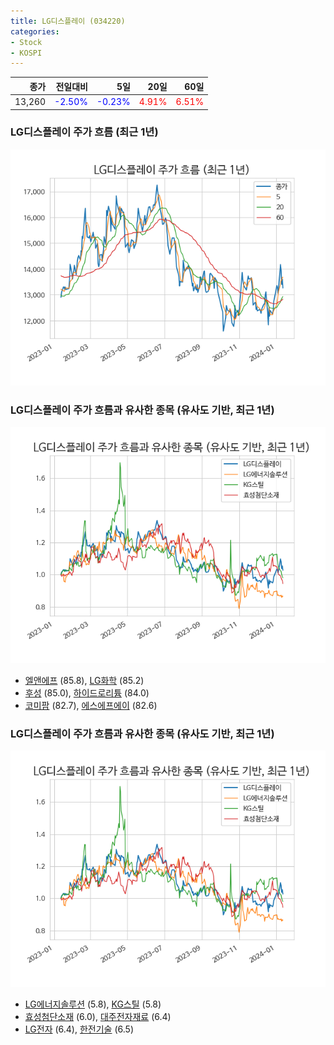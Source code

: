 ```yaml
---
title: LG디스플레이 (034220)
categories:
- Stock
- KOSPI
---
```


|종가|전일대비|5일|20일|60일|
|---:|-------:|--:|---:|---:|
|13,260|<span style="color: blue">-2.50%</span>|<span style="color: blue">-0.23%</span>|<span style="color: red">4.91%</span>|<span style="color: red">6.51%</span>|

<!-- more -->
### LG디스플레이 주가 흐름 (최근 1년)
![034220](/assets/images/stock/034220.png)


### LG디스플레이 주가 흐름과 유사한 종목 (유사도 기반, 최근 1년)
![034220](/assets/images/stock/034220_sim.png)

- [엘앤에프](/066970/) (85.8), [LG화학](/051910/) (85.2)
- [후성](/093370/) (85.0), [하이드로리튬](/101670/) (84.0)
- [코미팜](/041960/) (82.7), [에스에프에이](/056190/) (82.6)


### LG디스플레이 주가 흐름과 유사한 종목 (유사도 기반, 최근 1년)
![034220](/assets/images/stock/034220_sim.png)

- [LG에너지솔루션](/373220/) (5.8), [KG스틸](/016380/) (5.8)
- [효성첨단소재](/298050/) (6.0), [대주전자재료](/078600/) (6.4)
- [LG전자](/066570/) (6.4), [한전기술](/052690/) (6.5)